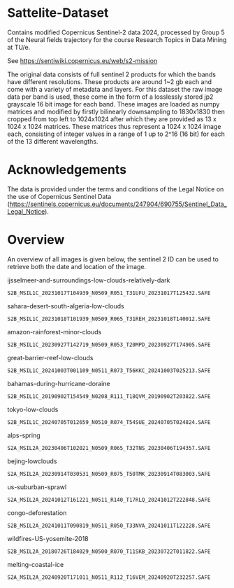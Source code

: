 # Sattelite-Dataset

Contains modified Copernicus Sentinel-2 data 2024, processed by Group 5 of the Neural fields trajectory for the course 
Research Topics in Data Mining at TU/e.

See https://sentiwiki.copernicus.eu/web/s2-mission

The original data consists of full sentinel 2 products for which the bands have different resolutions. These products are around 1~2 gb each and come with a variety of metadata and layers.
For this dataset the raw image data per band is used, these come in the form of a losslessly stored jp2 grayscale 16 bit image for each band.
These images are loaded as numpy matrices and modified by firstly bilinearly downsampling to 1830x1830 then cropped from top left to 1024x1024 after which they are provided as 13 x 1024 x 1024 matrices.
These matrices thus represent a 1024 x 1024 image each, consisting of integer values in a range of 1 up to 2^16 (16 bit) for each of the 13 different wavelengths.

# Acknowledgements
The data is provided under the terms and conditions of the Legal Notice on the use of Copernicus Sentinel Data (https://sentinels.copernicus.eu/documents/247904/690755/Sentinel_Data_Legal_Notice).

# Overview
An overview of all images is given below, the sentinel 2 ID can be used to retrieve both the date and location of the image.


ijsselmeer-and-surroundings-low-clouds-relatively-dark

    S2B_MSIL1C_20231017T104939_N0509_R051_T31UFU_20231017T125432.SAFE

sahara-desert-south-algeria-low-clouds

    S2B_MSIL1C_20231018T101939_N0509_R065_T31REH_20231018T140012.SAFE

amazon-rainforest-minor-clouds

    S2B_MSIL1C_20230927T142719_N0509_R053_T20MPD_20230927T174905.SAFE

great-barrier-reef-low-clouds

    S2B_MSIL1C_20241003T001109_N0511_R073_T56KKC_20241003T025213.SAFE

bahamas-during-hurricane-doraine

    S2B_MSIL1C_20190902T154549_N0208_R111_T18QVM_20190902T203822.SAFE

tokyo-low-clouds

    S2B_MSIL1C_20240705T012659_N0510_R074_T54SUE_20240705T024824.SAFE

alps-spring

    S2A_MSIL2A_20230406T102021_N0509_R065_T32TNS_20230406T194357.SAFE

bejing-lowclouds

    S2A_MSIL2A_20230914T030531_N0509_R075_T50TMK_20230914T083003.SAFE

us-suburban-sprawl

	S2A_MSIL2A_20241012T161221_N0511_R140_T17RLQ_20241012T222848.SAFE

congo-deforestation

    S2B_MSIL2A_20241011T090819_N0511_R050_T33NVA_20241011T122228.SAFE

wildfires-US-yosemite-2018

    S2B_MSIL2A_20180726T184029_N0500_R070_T11SKB_20230722T011822.SAFE

melting-coastal-ice

    S2A_MSIL2A_20240920T171011_N0511_R112_T16VEM_20240920T232257.SAFE

#
